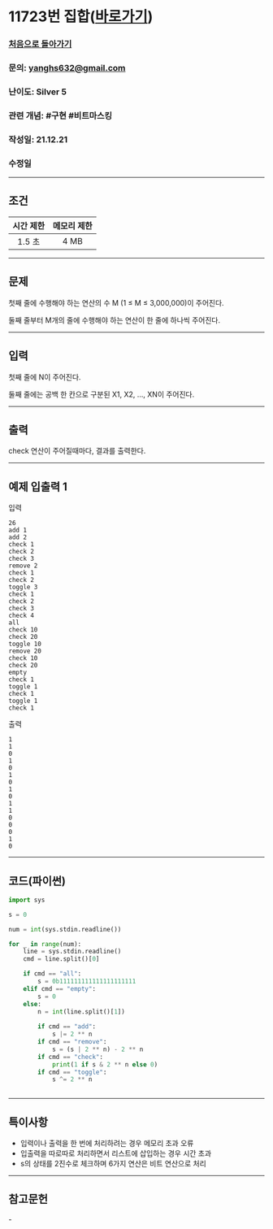 # 11723번 집합([바로가기](https://www.acmicpc.net/problem/11723))

### [처음으로 돌아가기](/README.md)
### 문의: yanghs632@gmail.com
### 난이도: Silver 5
### 관련 개념: #구현 #비트마스킹
### 작성일: 21.12.21
### 수정일

---
## 조건
시간 제한|메모리 제한|
:---:|:---:
1.5 초|4 MB

---
## 문제
첫째 줄에 수행해야 하는 연산의 수 M (1 ≤ M ≤ 3,000,000)이 주어진다.

둘째 줄부터 M개의 줄에 수행해야 하는 연산이 한 줄에 하나씩 주어진다.

---
## 입력
첫째 줄에 N이 주어진다.

둘째 줄에는 공백 한 칸으로 구분된 X1, X2, ..., XN이 주어진다.

---
## 출력
check 연산이 주어질때마다, 결과를 출력한다.

---
## 예제 입출력 1
입력
```
26
add 1
add 2
check 1
check 2
check 3
remove 2
check 1
check 2
toggle 3
check 1
check 2
check 3
check 4
all
check 10
check 20
toggle 10
remove 20
check 10
check 20
empty
check 1
toggle 1
check 1
toggle 1
check 1
```

출력
```
1
1
0
1
0
1
0
1
0
1
1
0
0
0
1
0
```

---
## 코드(파이썬)
```python
import sys

s = 0

num = int(sys.stdin.readline())

for _ in range(num):
    line = sys.stdin.readline()
    cmd = line.split()[0]

    if cmd == "all":
        s = 0b111111111111111111111
    elif cmd == "empty":
        s = 0
    else:
        n = int(line.split()[1])
        
        if cmd == "add":
            s |= 2 ** n      
        if cmd == "remove":
            s = (s | 2 ** n) - 2 ** n      
        if cmd == "check":
            print(1 if s & 2 ** n else 0)
        if cmd == "toggle":
            s ^= 2 ** n
        
```

---
## 특이사항
- 입력이나 출력을 한 번에 처리하려는 경우 메모리 초과 오류
- 입출력을 따로따로 처리하면서 리스트에 삽입하는 경우 시간 초과
- s의 상태를 2진수로 체크하며 6가지 연산은 비트 연산으로 처리

---
## 참고문헌
\-